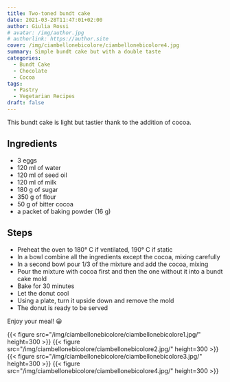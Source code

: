 ```yaml
---
title: Two-toned bundt cake
date: 2021-03-28T11:47:01+02:00
author: Giulia Rossi
# avatar: /img/author.jpg
# authorlink: https://author.site
cover: /img/ciambellonebicolore/ciambellonebicolore4.jpg
summary: Simple bundt cake but with a double taste
categories:
  - Bundt Cake
  - Chocolate
  - Cocoa
tags:
  - Pastry
  - Vegetarian Recipes
draft: false
---
```


This bundt cake is light but tastier thank to the addition of cocoa.

## Ingredients
* 3 eggs
* 120 ml of water
* 120 ml of seed oil
* 120 ml of milk
* 180 g of sugar
* 350 g of flour
* 50 g of bitter cocoa
* a packet of baking powder (16 g)

## Steps

* Preheat the oven to 180° C if ventilated, 190° C if static
* In a bowl combine all the ingredients except the cocoa, mixing carefully
* In a second bowl pour 1/3 of the mixture and add the cocoa, mixing
* Pour the mixture with cocoa first and then the one without it into a bundt cake mold
* Bake for 30 minutes
* Let the donut cool
* Using a plate, turn it upside down and remove the mold
* The donut is ready to be served

Enjoy your meal! 😀

{{< figure src="/img/ciambellonebicolore/ciambellonebicolore1.jpg/" height=300  >}}
{{< figure src="/img/ciambellonebicolore/ciambellonebicolore2.jpg/" height=300  >}}
{{< figure src="/img/ciambellonebicolore/ciambellonebicolore3.jpg/" height=300  >}}
{{< figure src="/img/ciambellonebicolore/ciambellonebicolore4.jpg/" height=300  >}}